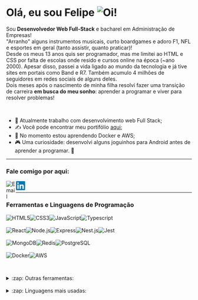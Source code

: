 <h1>Olá, eu sou Felipe <img alt="Oi!"  width="22px" src="https://github.com/TheDudeThatCode/TheDudeThatCode/blob/master/Assets/Hi.gif?raw=true"/>
</h1>

<p>
  Sou <strong>Desenvolvedor Web Full-Stack</strong> e bacharel em Administração de Empresas!<br>
"Arranho" alguns instrumentos musicais, curto boardgames e adoro F1, NFL e esportes em geral (tanto assistir, quanto praticar)!<br>
Desde os meus 13 anos quis ser programador, mas me limitei ao HTML e CSS por falta de escolas onde resido e cursos online na época (~ano 2000). Apesar disso, passei a vida ligado ao mundo da tecnologia e já tive sites em portais como Band e R7. Também acumulo 4 milhões de seguidores em redes sociais de alguns deles.<br>
Dois meses após o nascimento de minha filha resolvi fazer uma transição de carreira <strong>em busca do meu sonho</strong>: aprender a programar e viver para resolver problemas!
</p>

<br>

- 🔭 Atualmente trabalho com desenvolvimento web Full Stack;
- ✍ Você pode encontrar meu portifólio [aqui][repositorio];
- 🌱 No momento estou aprendendo Docker e AWS;
- 🎮 Uma curiosidade: desenvolvi alguns joguinhos para Android antes de aprender a programar. 🤨

***

### Fale comigo por aqui:
  [<img align="left" alt="Email" width="26px" src="https://seeklogo.com/images/M/mail-icon-logo-28FE0635D0-seeklogo.com.png" />][email]
  [<img align="left" alt="LinkedIn" width="26px" src="https://github.com/devicons/devicon/blob/master/icons/linkedin/linkedin-original.svg" />][linkedin]
<br>

***

### Ferramentas e Linguagens de Programação

<div>
  <img align="left" alt="HTML5" height="26px" src="https://img.shields.io/badge/HTML-E34F26.svg?logo=html5&logoColor=white" />
  <img align="left" alt="CSS3" height="26px" src="https://img.shields.io/badge/CSS3-1572B6?&logo=css3&logoColor=white"/>
  <img align="left" alt="JavaScript" height="26px" src="https://img.shields.io/badge/JavaScript-323330?&logo=javascript&logoColor=F7DF1E" />
  <img align="left" alt="Typescript" height="26px" src="https://img.shields.io/badge/TypeScript-007ACC?&logo=typescript&logoColor=white" />
  <br><br>
  <img align="left" alt="React" height="26px" src="https://img.shields.io/badge/React-20232A?&logo=react&logoColor=61DAFB" />
  <img align="left" alt="Node.js" height="26px"  src="https://img.shields.io/badge/Node%20js-339933?&logo=nodedotjs&logoColor=white"  />
  <img align="left" alt="Express" height="26px"  src="https://img.shields.io/badge/Express%20js-000000?&logo=express&logoColor=white"  />
  <img align="left" alt="Nest.js" height="26px"  src="https://img.shields.io/badge/nestjs-E0234E?&logo=nestjs&logoColor=white"  />
  <img align="left" alt="Jest" height="26px"  src="https://img.shields.io/badge/Jest-C21325?&logo=jest&logoColor=white"  />
  <br><br>
  <img align="left" alt="MongoDB" height="26px" src="https://img.shields.io/badge/MongoDB-4EA94B?&logo=mongodb&logoColor=white" />
  <img align="left" alt="Redis" height="26px" src="https://img.shields.io/badge/redis-%23DD0031.svg?&style=for-the-badge&logo=redis&logoColor=white" />
  <img align="left" alt="PostgreSQL" height="26px" src="https://img.shields.io/badge/PostgreSQL-316192?&logo=postgresql&logoColor=white" />
  <br><br>
  <img align="left" alt="Docker" height="26px" src="https://img.shields.io/badge/Docker-2CA5E0?&logo=docker&logoColor=white" />
  <img align="left" alt="AWS" height="26px" src="https://img.shields.io/badge/Amazon_AWS-FF9900?&logo=amazonaws&logoColor=white" />
</div>

<br><br>

<details>
  <summary>:zap: Outras ferramentas:</summary>
  <br>
  <div>
    <img align="left" alt="npm" height="26px" src="https://img.shields.io/badge/npm-CB3837?&logo=npm&logoColor=white" />
    <img align="left" alt="ts-node" height="26px" src="https://img.shields.io/badge/ts--node-3178C6?&logo=ts-node&logoColor=white" />
    <img align="left" alt="Prisma" height="26px" src="https://img.shields.io/badge/Prisma-3982CE?&logo=Prisma&logoColor=white" />
    <br><br>
    <img align="left" alt="Swagger" height="26px" src="https://img.shields.io/badge/Swagger-85EA2D?&logo=Swagger&logoColor=white"/>
    <img align="left" alt="JWT" height="26px" src="https://img.shields.io/badge/JWT-000000?&logo=JSON%20web%20tokens&logoColor=white" />
    <img align="left" alt="Axios" height="26px" src="https://img.shields.io/badge/axios-671ddf?&style=for-the-badge&logo=axios&logoColor=white" />
    <br><br>
    <img align="left" alt="Figma" height="26px" src="https://img.shields.io/badge/Figma-F24E1E?&logo=figma&logoColor=white" />
    <img align="left" alt="VSCode" height="26px" src="https://img.shields.io/badge/VSCode-0078D4?&logo=visual%20studio%20code&logoColor=white" />
    <img align="left" alt="GitHub" height="26px" src="https://img.shields.io/badge/GitHub-100000?&logo=github&logoColor=white" />
  <div>
  <br><br>
</details>

<br>
<details>
<summary>:zap: Linguagens mais usadas:</summary>
  <br>
  <div align="center">
    <img align="left" src="https://github-readme-stats.vercel.app/api/top-langs?username=felipeiasbik&show_icons=true&locale=en&layout=compact&theme=dark" alt="felipeiasbik" />
  </div>
</details>



[repositorio]: https://github.com/felipeiasbik?tab=repositories
[email]: mailto:felipeiasik@hotmail.com
[linkedin]: https://www.linkedin.com/in/felipeiasbik/
